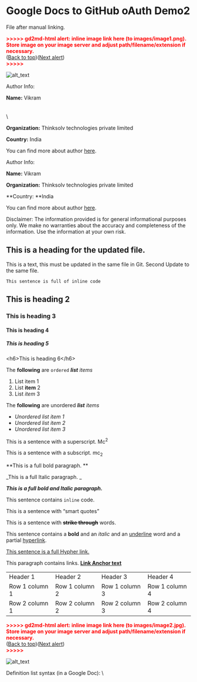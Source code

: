 # Google Docs to GitHub oAuth Demo2

File after manual linking. 

	



<p id="gdcalert1" ><span style="color: red; font-weight: bold">>>>>>  gd2md-html alert: inline image link here (to images/image1.png). Store image on your image server and adjust path/filename/extension if necessary. </span><br>(<a href="#">Back to top</a>)(<a href="#gdcalert2">Next alert</a>)<br><span style="color: red; font-weight: bold">>>>>> </span></p>


![alt_text](images/image1.png "image_tooltip")


Author Info:

**Name:** Vikram  \
\
\
\

**Organization:** Thinksolv technologies private limited

**Country:** India

You can find more about author [here](https://twitter.com/).

Author Info:

**Name:** Vikram 

**Organization:** Thinksolv technologies private limited

**Country: **India

You can find more about author [here](https://twitter.com/).

Disclaimer: The information provided is for general informational purposes only. We make no warranties about the accuracy and completeness of the information. Use the information at your own risk.


## This is a heading for the updated file. 

This is a text, this must be updated in the same file in Git. Second Update to the same file. 


```
This sentence is full of inline code
```



## This is heading 2


### This is heading 3


#### This is heading 4


##### This is heading 5

&lt;h6>This is heading 6&lt;/h6>

The **following** are `ordered` **_list_** _items_



1. List item 1
2. List **item** 2
3. List _item_ 3

The **following** are unordered **_list_** _items_



* _Unordered list item 1_
* _Unordered list item 2_
* _Unordered list item 3_

This is a sentence with a superscript. Mc<sup>2</sup>

This is a sentence with a subscript. mc<sub>2</sub>

**This is a full bold paragraph. **

_This is a full Italic paragraph.  _

**_This is a full bold and Italic paragraph._**

This sentence contains `inline` code. 

This is a sentence with “smart quotes”

This is a sentence with **~~strike through~~** words.

This sentence contains a **bold** and an _italic_ and an <span style="text-decoration:underline;">underline</span> word and a partial [hyperlink](https://en.wikipedia.org/wiki/HTTP). 

[This sentence is a full Hypher link.](https://en.wikipedia.org/wiki/Hyperlink)

This paragraph contains links. **[Link Anchor text](https://www.gdocstomarkdown.com/)**


<table>
  <tr>
   <td>Header 1
   </td>
   <td>Header 2
   </td>
   <td>Header 3
   </td>
   <td>Header 4
   </td>
  </tr>
  <tr>
   <td>Row 1 column 1
   </td>
   <td>Row 1 column 2
   </td>
   <td>Row 1 column 3
   </td>
   <td>Row 1 column 4
   </td>
  </tr>
  <tr>
   <td>Row 2 column 1
   </td>
   <td>Row 2 column 2
   </td>
   <td>Row 2 column 3
   </td>
   <td>Row 2 column 4
   </td>
  </tr>
</table>




<p id="gdcalert2" ><span style="color: red; font-weight: bold">>>>>>  gd2md-html alert: inline image link here (to images/image2.jpg). Store image on your image server and adjust path/filename/extension if necessary. </span><br>(<a href="#">Back to top</a>)(<a href="#gdcalert3">Next alert</a>)<br><span style="color: red; font-weight: bold">>>>>> </span></p>


![alt_text](images/image2.jpg "image_tooltip")


Definition list syntax (in a Google Doc): \
